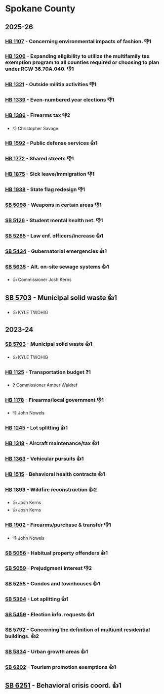 # Spokane County
## 2025-26

### [HB 1107](/bill/2025-26/hb/1107/) - Concerning environmental impacts of fashion.  👎1 

### [HB 1206](/bill/2025-26/hb/1206/) - Expanding eligibility to utilize the multifamily tax exemption program to all counties required or choosing to plan under RCW 36.70A.040.  👎1 

### [HB 1321](/bill/2025-26/hb/1321/) - Outside militia activities  👎1 

### [HB 1339](/bill/2025-26/hb/1339/) - Even-numbered year elections  👎1 

### [HB 1386](/bill/2025-26/hb/1386/) - Firearms tax  👎2 
* 👎 Christopher Savage

### [HB 1592](/bill/2025-26/hb/1592/) - Public defense services 👍1  

### [HB 1772](/bill/2025-26/hb/1772/) - Shared streets  👎1 

### [HB 1875](/bill/2025-26/hb/1875/) - Sick leave/immigration  👎1 

### [HB 1938](/bill/2025-26/hb/1938/) - State flag redesign  👎1 

### [SB 5098](/bill/2025-26/sb/5098/) - Weapons in certain areas  👎1 

### [SB 5126](/bill/2025-26/sb/5126/) - Student mental health net.  👎1 

### [SB 5285](/bill/2025-26/sb/5285/) - Law enf. officers/increase 👍1  

### [SB 5434](/bill/2025-26/sb/5434/) - Gubernatorial emergencies 👍1  

### [SB 5635](/bill/2025-26/sb/5635/) - Alt. on-site sewage systems 👍1  
* 👍 Commissioner Josh Kerns

## [SB 5703](/bill/2025-26/sb/5703/) - Municipal solid waste 👍1  
* 👍 KYLE TWOHIG

## 2023-24

### [SB 5703](/bill/2023-24/sb/5703/) - Municipal solid waste 👍1  
* 👍 KYLE TWOHIG

### [HB 1125](/bill/2023-24/hb/1125/) - Transportation budget   ❓1
* ❓ Commissioner Amber Waldref

### [HB 1178](/bill/2023-24/hb/1178/) - Firearms/local government  👎1 
* 👎 John Nowels

### [HB 1245](/bill/2023-24/hb/1245/) - Lot splitting 👍1  

### [HB 1318](/bill/2023-24/hb/1318/) - Aircraft maintenance/tax 👍1  

### [HB 1363](/bill/2023-24/hb/1363/) - Vehicular pursuits 👍1  

### [HB 1515](/bill/2023-24/hb/1515/) - Behavioral health contracts 👍1  

### [HB 1899](/bill/2023-24/hb/1899/) - Wildfire reconstruction 👍2  
* 👍 Josh Kerns
* 👍 Josh Kerns

### [HB 1902](/bill/2023-24/hb/1902/) - Firearms/purchase & transfer  👎1 
* 👎 John Nowels

### [SB 5056](/bill/2023-24/sb/5056/) - Habitual property offenders 👍1  

### [SB 5059](/bill/2023-24/sb/5059/) - Prejudgment interest  👎2 

### [SB 5258](/bill/2023-24/sb/5258/) - Condos and townhouses 👍1  

### [SB 5364](/bill/2023-24/sb/5364/) - Lot splitting 👍1  

### [SB 5459](/bill/2023-24/sb/5459/) - Election info. requests 👍1  

### [SB 5792](/bill/2023-24/sb/5792/) - Concerning the definition of multiunit residential buildings. 👍2  

### [SB 5834](/bill/2023-24/sb/5834/) - Urban growth areas 👍1  

### [SB 6202](/bill/2023-24/sb/6202/) - Tourism promotion exemptions 👍1  

## [SB 6251](/bill/2023-24/sb/6251/) - Behavioral crisis coord. 👍1  
